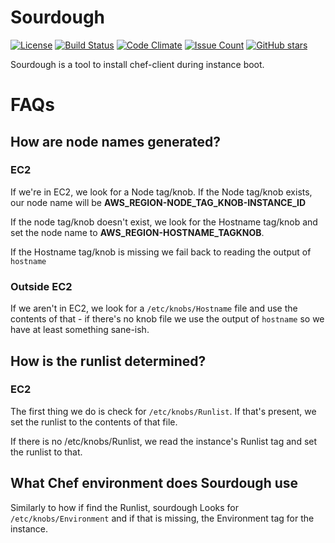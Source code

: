 # Sourdough

[![License](https://img.shields.io/badge/License-Apache%202.0-blue.svg)](https://opensource.org/licenses/Apache-2.0)
[![Build Status](https://travis-ci.org/unixorn/sourdough.svg?branch=master)](https://travis-ci.org/unixorn/sourdough)
[![Code Climate](https://codeclimate.com/github/unixorn/sourdough/badges/gpa.svg)](https://codeclimate.com/github/unixorn/sourdough)
[![Issue Count](https://codeclimate.com/github/unixorn/sourdough/badges/issue_count.svg)](https://codeclimate.com/github/unixorn/sourdough)
[![GitHub stars](https://img.shields.io/github/stars/unixorn/sourdough.svg)](https://github.com/unixorn/git-extra-commands/stargazers)

Sourdough is a tool to install chef-client during instance boot.

# FAQs

## How are node names generated?

### EC2

If we're in EC2, we look for a Node tag/knob. If the Node tag/knob exists, our node name will be **AWS_REGION-NODE_TAG_KNOB-INSTANCE_ID**

If the node tag/knob doesn't exist, we look for the Hostname tag/knob and set the node name to **AWS_REGION-HOSTNAME_TAGKNOB**.

If the Hostname tag/knob is missing we fail back to reading the output of `hostname`

### Outside EC2

If we aren't in EC2, we look for a `/etc/knobs/Hostname` file and use the
contents of that - if there's no knob file we use the output of
`hostname` so we have at least something sane-ish.

## How is the runlist determined?

### EC2

The first thing we do is check for `/etc/knobs/Runlist`. If that's present, we set the runlist to the contents of that file.

If there is no /etc/knobs/Runlist, we read the instance's Runlist tag and set the runlist to that.

## What Chef environment does Sourdough use

Similarly to how if find the Runlist, sourdough Looks for `/etc/knobs/Environment` and if that is missing, the Environment tag for the instance.
